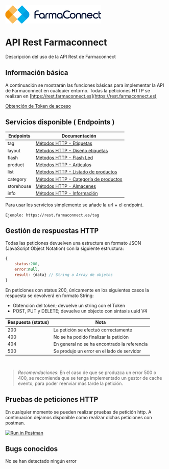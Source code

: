 ![Image of Yaktocat](/img/logo-dark.png)



# API Rest Farmaconnect
Descripción del uso de la API Rest de Farmaconnect

## Información básica
A continuación se mostrarán las funciones básicas para implementar la API de Farmaconnect en cualquier entorno. Todas la peticiones HTTP se realizan en [https://rest.farmaconnect.es](https://rest.farmaconnect.es)

[Obtención de Token de acceso](/lang/es/token.md)


## Servicios disponible ( Endpoints )

Endpoints                    | Documentación                                                   |
------------------------     | ------------------------                                        |
tag                          | [Métodos HTTP - Etiquetas](/lang/es/tag.md)                     |
layout                       | [Métodos HTTP - Diseño etiquetas](/lang/es/layout.md)                  |
flash                         | [Métodos HTTP - Flash Led](/lang/es/flash.md)                  |
product                      | [Métodos HTTP - Artículos](/lang/es/product.md)                 |
list                        | [Métodos HTTP - Listado de productos ](/lang/es/list.md)  |
category                     | [Métodos HTTP - Categoría de productos ](/lang/es/category.md)  |
storehouse                   | [Métodos HTTP - Almacenes](/lang/es/storehouse.md)              |
info                         | [Métodos HTTP - Información](/lang/es/info.md)                  |

Para usar los servicios simplemente se añade la url + el endpoint.

`Ejemplo: https://rest.farmaconnect.es/tag`

## Gestión de respuestas HTTP
Todas las peticiones devuelven una estructura en formato JSON (JavaScript Object Notation) con la siguiente estructura:

```javascript
{
    status:200,
    error:null,
    result: {data} // String o Array de objetos
}
```

En peticiones con status 200, únicamente en los siguientes casos la respuesta se devolverá en formato String:
- Obtención del token; devuelve un string con el Token
- POST, PUT y DELETE; devuelve un objecto con sintaxis uuid V4

Respuesta (status)                  | Nota                      |
------------------------    | ------------------------  |
200 | La petición se efectuó correctamente|
400 | No se ha podido finalizar la petición |
404 | En general no se ha encontrado la referencia |
500 | Se produjo un error en el lado de servidor |

` `
> *Recomendaciones*: En el caso de que se produzca un error 500 o 400, se recomienda que se tenga implementado un gestor de cache evento, para poder reenviar más tarde la petición.

## Pruebas de peticiones HTTP
En cualquier momento se pueden realizar pruebas de petición http. A continuación dejamos disponible como realizar dichas peticiones con postman.

[![Run in Postman](https://run.pstmn.io/button.svg)](https://app.getpostman.com/run-collection/e786fe99b60ba75b87a8)

## Bugs conocidos
No se han detectado ningún error
